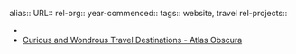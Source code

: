 alias::
URL::
rel-org::
year-commenced::
tags:: website, travel
rel-projects::

-
- [Curious and Wondrous Travel Destinations - Atlas Obscura](https://www.atlasobscura.com/)
